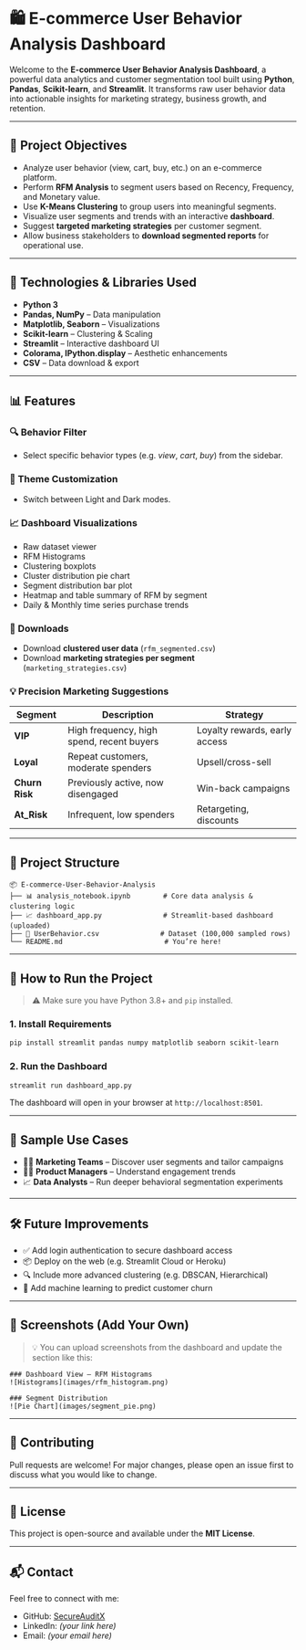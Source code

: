 # 🛍️ E-commerce User Behavior Analysis Dashboard

Welcome to the **E-commerce User Behavior Analysis Dashboard**, a powerful data analytics and customer segmentation tool built using **Python**, **Pandas**, **Scikit-learn**, and **Streamlit**. It transforms raw user behavior data into actionable insights for marketing strategy, business growth, and retention.

---

## 🎯 Project Objectives

- Analyze user behavior (view, cart, buy, etc.) on an e-commerce platform.
- Perform **RFM Analysis** to segment users based on Recency, Frequency, and Monetary value.
- Use **K-Means Clustering** to group users into meaningful segments.
- Visualize user segments and trends with an interactive **dashboard**.
- Suggest **targeted marketing strategies** per customer segment.
- Allow business stakeholders to **download segmented reports** for operational use.

---

## 🧰 Technologies & Libraries Used

- **Python 3**
- **Pandas, NumPy** – Data manipulation
- **Matplotlib, Seaborn** – Visualizations
- **Scikit-learn** – Clustering & Scaling
- **Streamlit** – Interactive dashboard UI
- **Colorama, IPython.display** – Aesthetic enhancements
- **CSV** – Data download & export

---

## 📊 Features

### 🔍 Behavior Filter
- Select specific behavior types (e.g. *view*, *cart*, *buy*) from the sidebar.

### 🎨 Theme Customization
- Switch between Light and Dark modes.

### 📈 Dashboard Visualizations
- Raw dataset viewer
- RFM Histograms
- Clustering boxplots
- Cluster distribution pie chart
- Segment distribution bar plot
- Heatmap and table summary of RFM by segment
- Daily & Monthly time series purchase trends

### 💾 Downloads
- Download **clustered user data** (`rfm_segmented.csv`)
- Download **marketing strategies per segment** (`marketing_strategies.csv`)

### 💡 Precision Marketing Suggestions
| Segment    | Description                                 | Strategy |
|------------|---------------------------------------------|----------|
| **VIP**    | High frequency, high spend, recent buyers   | Loyalty rewards, early access |
| **Loyal**  | Repeat customers, moderate spenders         | Upsell/cross-sell |
| **Churn Risk** | Previously active, now disengaged    | Win-back campaigns |
| **At_Risk**| Infrequent, low spenders                    | Retargeting, discounts |

---

## 📁 Project Structure

```
📦 E-commerce-User-Behavior-Analysis
├── 📊 analysis_notebook.ipynb        # Core data analysis & clustering logic
├── 📈 dashboard_app.py               # Streamlit-based dashboard (uploaded)
├── 📄 UserBehavior.csv               # Dataset (100,000 sampled rows)
└── README.md                         # You’re here!
```

---

## 🚀 How to Run the Project

> ⚠️ Make sure you have Python 3.8+ and `pip` installed.

### 1. Install Requirements

```bash
pip install streamlit pandas numpy matplotlib seaborn scikit-learn
```

### 2. Run the Dashboard

```bash
streamlit run dashboard_app.py
```

The dashboard will open in your browser at `http://localhost:8501`.

---

## 🧠 Sample Use Cases

- 👩‍💼 **Marketing Teams** – Discover user segments and tailor campaigns
- 🧑‍💻 **Product Managers** – Understand engagement trends
- 📈 **Data Analysts** – Run deeper behavioral segmentation experiments

---

## 🛠 Future Improvements

- ✅ Add login authentication to secure dashboard access
- 📦 Deploy on the web (e.g. Streamlit Cloud or Heroku)
- 🔍 Include more advanced clustering (e.g. DBSCAN, Hierarchical)
- 🧠 Add machine learning to predict customer churn

---

## 📸 Screenshots (Add Your Own)

> 💡 You can upload screenshots from the dashboard and update the section like this:

```
### Dashboard View – RFM Histograms
![Histograms](images/rfm_histogram.png)

### Segment Distribution
![Pie Chart](images/segment_pie.png)
```

---

## 🤝 Contributing

Pull requests are welcome! For major changes, please open an issue first to discuss what you would like to change.

---

## 📄 License

This project is open-source and available under the **MIT License**.

---

## 📬 Contact

Feel free to connect with me:

- GitHub: [SecureAuditX](https://github.com/SecureAuditX)
- LinkedIn: _(your link here)_
- Email: _(your email here)_